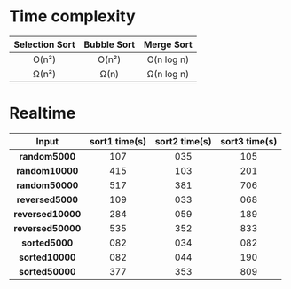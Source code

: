 # Time complexity
| Selection Sort | Bubble Sort | Merge Sort |
| :------------: | :---------: | :--------: |
|     O(n²)      |    O(n²)    | O(n log n) |
|     Ω(n²)      |    Ω(n)     | Ω(n log n) |

# Realtime
|     **Input**     | **sort1 time(s)** | **sort2 time(s)** | **sort3 time(s)** |
| :---------------: | :---------------: | :---------------: | :---------------: |
|  **random5000**   |        107        |        035        |        105        |
|  **random10000**  |        415        |        103        |        201        |
|  **random50000**  |        517        |        381        |        706        |
| **reversed5000**  |        109        |        033        |        068        |
| **reversed10000** |        284        |        059        |        189        |
| **reversed50000** |        535        |        352        |        833        |
|  **sorted5000**   |        082        |        034        |        082        |
|  **sorted10000**  |        082        |        044        |        190        |
|  **sorted50000**  |        377        |        353        |        809        |
